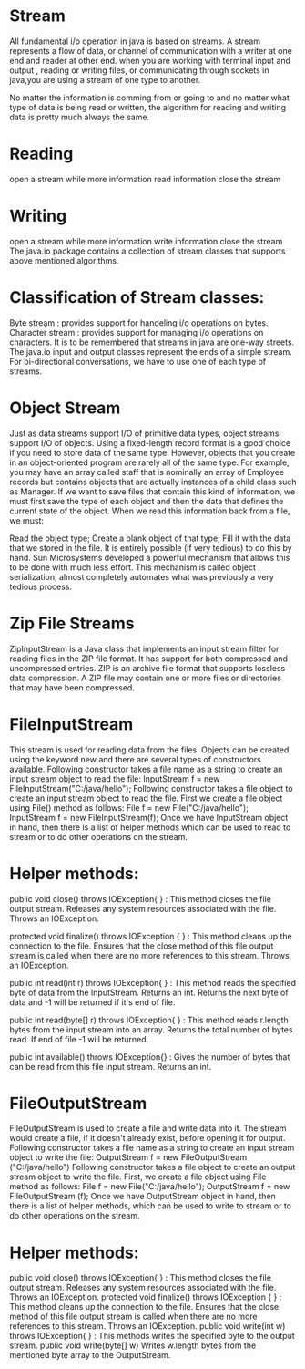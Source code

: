 # Stream
All fundamental i/o operation in java is based on streams. A stream represents a flow of data, or channel of communication with a writer at one end and reader at other end. when you are working with terminal input and output , reading or writing files, or communicating through sockets in java,you are using a stream of one type to another.

No matter the information is comming from or going to and no matter what type of data is being read or written, the algorithm for reading and writing data is pretty much always the same.

# Reading
open a stream
while more information
read information
close the stream
# Writing
open a stream
while more information
write information
close the stream The java.io package contains a collection of stream classes that supports above mentioned algorithms.
# Classification of Stream classes:
Byte stream : provides support for handeling i/o operations on bytes.
Character stream : provides support for managing i/o operations on characters.
It is to be remembered that streams in java are one-way streets.
The java.io input and output classes represent the ends of a simple stream.
For bi-directional conversations, we have to use one of each type of streams.
# Object Stream
Just as data streams support I/O of primitive data types, object streams support I/O of objects. Using a fixed-length record format is a good choice if you need to store data of the same type. However, objects that you create in an object-oriented program are rarely all of the same type. For example, you may have an array called staff that is nominally an array of Employee records but contains objects that are actually instances of a child class such as Manager. If we want to save files that contain this kind of information, we must first save the type of each object and then the data that defines the current state of the object. When we read this information back from a file, we must:

Read the object type;
Create a blank object of that type;
Fill it with the data that we stored in the file.
It is entirely possible (if very tedious) to do this by hand. Sun Microsystems developed a powerful mechanism that allows this to be done with much less effort. This mechanism is called object serialization, almost completely automates what was previously a very tedious process.
# Zip File Streams
ZipInputStream is a Java class that implements an input stream filter for reading files in the ZIP file format. It has support for both compressed and uncompressed entries. ZIP is an archive file format that supports lossless data compression. A ZIP file may contain one or more files or directories that may have been compressed.
# FileInputStream
This stream is used for reading data from the files. Objects can be created using the keyword new and there are several types of constructors available. Following constructor takes a file name as a string to create an input stream object to read the file: InputStream f = new FileInputStream("C:/java/hello"); Following constructor takes a file object to create an input stream object to read the file. First we create a file object using File() method as follows: File f = new File("C:/java/hello"); InputStream f = new FileInputStream(f); Once we have InputStream object in hand, then there is a list of helper methods which can be used to read to stream or to do other operations on the stream.

# Helper methods:
public void close() throws IOException{ } : This method closes the file output stream. Releases any system resources associated with the file. Throws an IOException.

protected void finalize() throws IOException { } : This method cleans up the connection to the file. Ensures that the close method of this file output stream is called when there are no more references to this stream. Throws an IOException.

public int read(int r) throws IOException{ } : This method reads the specified byte of data from the InputStream. Returns an int. Returns the next byte of data and -1 will be returned if it's end of file.

public int read(byte[] r) throws IOException{ } : This method reads r.length bytes from the input stream into an array. Returns the total number of bytes read. If end of file -1 will be returned.

public int available() throws IOException{} : Gives the number of bytes that can be read from this file input stream. Returns an int.

# FileOutputStream
FileOutputStream is used to create a file and write data into it. The stream would create a file, if it doesn't already exist, before opening it for output. Following constructor takes a file name as a string to create an input stream object to write the file: OutputStream f = new FileOutputStream ("C:/java/hello") Following constructor takes a file object to create an output stream object to write the file. First, we create a file object using File method as follows: File f = new File("C:/java/hello"); OutputStream f = new FileOutputStream (f); Once we have OutputStream object in hand, then there is a list of helper methods, which can be used to write to stream or to do other operations on the stream.

# Helper methods:
public void close() throws IOException{ } : This method closes the file output stream. Releases any system resources associated with the file. Throws an IOException.
protected void finalize() throws IOException { } : This method cleans up the connection to the file. Ensures that the close method of this file output stream is called when there are no more references to this stream. Throws an IOException.
public void write(int w) throws IOException{ } : This methods writes the specified byte to the output stream.
public void write(byte[] w) Writes w.length bytes from the mentioned byte array to the OutputStream.
